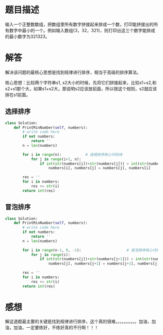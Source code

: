 # 题目描述

输入一个正整数数组，把数组里所有数字拼接起来排成一个数，打印能拼接出的所有数字中最小的一个。例如输入数组{3，32，321}，则打印出这三个数字能排成的最小数字为321323。

# 解答

解决该问题的最核心思想是找到规律进行排序，相当于高级的排序算法。

核心思想：比较两个字符串s1, s2大小的时候，先将它们拼接起来，比较s1+s2,和s2+s1那个大，如果s1+s2大，那说明s2应该放前面，所以按这个规则，s2就应该排在s1前面。

## 选择排序

```python
class Solution:
    def PrintMinNumber(self, numbers):
        # write code here
        if not numbers:
            return ''
        n = len(numbers)
        
        for i in range(n):           # 选择排序核心代码块
            for j in range(i+1, n):
                if int(str(numbers[i])+str(numbers[j])) > int(str(numbers[j])+str(numbers[i])):
                    numbers[i], numbers[j] = numbers[j], numbers[i]
        
        res = ''
        for i in numbers:
            res += str(i)
        return int(res)
```

## 冒泡排序

```python
class Solution:
    def PrintMinNumber(self, numbers):
        # write code here
        if not numbers:
            return ''
        n = len(numbers)
        
        for i in range(n-1, 0, -1):                     # 冒泡排序核心代码块
            for j in range(i):
                if int(str(numbers[j])+str(numbers[j+1])) > int(str(numbers[j+1])+str(numbers[j])):
                    numbers[j], numbers[j+1] = numbers[j+1], numbers[j]
                    
        res = ''
        for i in numbers:
            res += str(i)
        return int(res)
```

# 感想

解这道题最主要的关键是找到规律进行排序，这个真的很难。。。。。。。。。。加油，加油，加油，一定要练好，不练好真的不行啊！！！
